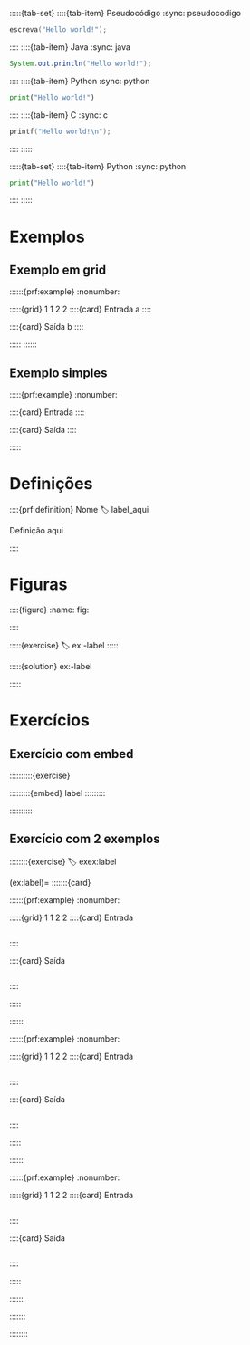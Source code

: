 
<!-- TABSET -->
:::::{tab-set}
::::{tab-item} Pseudocódigo
:sync: pseudocodigo

```c
escreva("Hello world!");
```

::::
::::{tab-item} Java
:sync: java

```java
System.out.println("Hello world!");
```

::::
::::{tab-item} Python
:sync: python

```python
print("Hello world!")
```

::::
::::{tab-item} C
:sync: c

```c
printf("Hello world!\n");
```

::::
:::::

<!-- TABSET 1 aba -->

:::::{tab-set}
::::{tab-item} Python
:sync: python

```python
print("Hello world!")
```
::::
:::::

# Exemplos

## Exemplo em grid
::::::{prf:example}
:nonumber:
<!-- :class: dropdown -->

:::::{grid} 1 1 2 2
::::{card} Entrada
a
::::

::::{card} Saída
b
::::

:::::
::::::


## Exemplo simples
:::::{prf:example}
:nonumber:
<!-- :class: dropdown -->

::::{card} Entrada
::::

::::{card} Saída
::::

:::::


# Definições

::::{prf:definition} Nome
:label: label_aqui

Definição aqui

::::


# Figuras

::::{figure} <url>
:name: fig:<tag>

<legenda>
::::

:::::{exercise}
:label: ex:<conteudo>-label
:::::

:::::{solution} ex:<conteudo>-label

:::::


# Exercícios

## Exercício com embed

::::::::::{exercise}
<!-- Título do exercício -->
:::::::::{embed} label
:::::::::   
<!-- /embed -->
::::::::::  
<!-- /exercise -->

## Exercício com 2 exemplos
::::::::{exercise}
:label: exex:label

<!-- Título -->

(ex:label)=
:::::::{card} <!-- Título aqui -->

::::::{prf:example}
:nonumber:
<!-- :class: dropdown -->

:::::{grid} 1 1 2 2
::::{card} Entrada
```c
```
::::

::::{card} Saída
```
```
::::

:::::     
<!-- /grid -->
::::::    
<!-- /example -->


::::::{prf:example}
:nonumber:
<!-- :class: dropdown -->

:::::{grid} 1 1 2 2
::::{card} Entrada
```c
```
::::

::::{card} Saída
```
```
::::

:::::     
<!-- /grid -->
::::::    
<!-- /example -->


::::::{prf:example}
:nonumber:
<!-- :class: dropdown -->

:::::{grid} 1 1 2 2
::::{card} Entrada
```c
```
::::

::::{card} Saída
```
```
::::

:::::     
<!-- /grid -->
::::::    
<!-- /example -->


:::::::   
<!-- /card exercicio -->

::::::::  
<!-- /exercise -->




